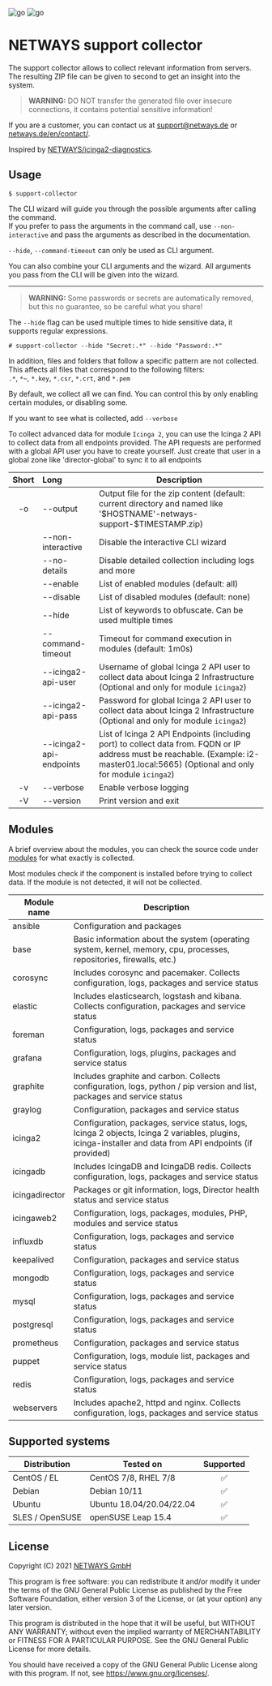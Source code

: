 ![go](https://github.com/NETWAYS/support-collector/actions/workflows/go.yml/badge.svg)
![go](https://github.com/NETWAYS/support-collector/actions/workflows/golangci-lint.yml/badge.svg)

# NETWAYS support collector

The support collector allows to collect relevant information from servers. The resulting ZIP file can be given to second to get an insight into the system.

> **WARNING:** DO NOT transfer the generated file over insecure connections, it contains potential sensitive
> information!

If you are a customer, you can contact us at [support@netways.de](mailto:support@netways.de) or
[netways.de/en/contact/](https://www.netways.de/en/contact/).

Inspired by [NETWAYS/icinga2-diagnostics](https://github.com/Icinga/icinga2-diagnostics).

## Usage

`$ support-collector`

The CLI wizard will guide you through the possible arguments after calling the command.  
If you prefer to pass the arguments in the command call, use `--non-interactive` and pass the arguments as described in the documentation.

`--hide`, `--command-timeout` can only be used as CLI argument.

You can also combine your CLI arguments and the wizard. All arguments you pass from the CLI will be given into the wizard.

---

> **WARNING:** Some passwords or secrets are automatically removed, but this no guarantee, so be careful what you share!

The `--hide` flag can be used multiple times to hide sensitive data, it supports regular expressions.

`# support-collector --hide "Secret:.*" --hide "Password:.*"`

In addition, files and folders that follow a specific pattern are not collected. This affects all files that correspond to the following filters:  
`.*`, `*~`, `*.key`, `*.csr`, `*.crt`, and `*.pem`

By default, we collect all we can find. You can control this by only enabling certain modules, or disabling some.

If you want to see what is collected, add `--verbose`

To collect advanced data for module `Icinga 2`, you can use the Icinga 2 API to collect data from all endpoints provided.
The API requests are performed with a global API user you have to create yourself. Just create that user in a global zone like 'director-global' to sync it to all endpoints

| Short | Long                    | Description                                                                                                                                                                            |
|:-----:|:------------------------|----------------------------------------------------------------------------------------------------------------------------------------------------------------------------------------|
|  -o   | --output                | Output file for the zip content (default: current directory and named like '\$HOSTNAME'-netways-support-\$TIMESTAMP.zip)                                                               |
|       | --non-interactive       | Disable the interactive CLI wizard                                                                                                                                                     |
|       | --no-details            | Disable detailed collection including logs and more                                                                                                                                    |
|       | --enable                | List of enabled modules (default: all)                                                                                                                                                 |
|       | --disable               | List of disabled modules (default: none)                                                                                                                                               |
|       | --hide                  | List of keywords to obfuscate. Can be used multiple times                                                                                                                              |
|       | --command-timeout       | Timeout for command execution in modules (default: 1m0s)                                                                                                                               |
|       | --icinga2-api-user      | Username of global Icinga 2 API user to collect data about Icinga 2 Infrastructure (Optional and only for module `icinga2`)                                                            |
|       | --icinga2-api-pass      | Password for global Icinga 2 API user to collect data about Icinga 2 Infrastructure (Optional and only for module `icinga2`)                                                           |
|       | --icinga2-api-endpoints | List of Icinga 2 API Endpoints (including port) to collect data from. FQDN or IP address must be reachable. (Example: i2-master01.local:5665) (Optional and only for module `icinga2`) |
|  -v   | --verbose               | Enable verbose logging                                                                                                                                                                 |
|  -V   | --version               | Print version and exit                                                                                                                                                                 |

## Modules

A brief overview about the modules, you can check the source code under [modules](modules) for what exactly is collected.

Most modules check if the component is installed before trying to collect data. If the module is not detected, it will not be collected.

| Module name    | Description                                                                                                                                              |
|----------------|----------------------------------------------------------------------------------------------------------------------------------------------------------|
| ansible        | Configuration and packages                                                                                                                               |
| base           | Basic information about the system (operating system, kernel, memory, cpu, processes, repositories, firewalls, etc.)                                     |
| corosync       | Includes corosync and pacemaker. Collects configuration, logs, packages and service status                                                               |
| elastic        | Includes elasticsearch, logstash and kibana. Collects configuration, packages and service status                                                         |
| foreman        | Configuration, logs, packages and service status                                                                                                         |
| grafana        | Configuration, logs, plugins, packages and service status                                                                                                |
| graphite       | Includes graphite and carbon. Collects configuration, logs, python / pip version and list, packages and service status                                   |
| graylog        | Configuration, packages and service status                                                                                                               |
| icinga2        | Configuration, packages, service status, logs, Icinga 2 objects, Icinga 2 variables, plugins, icinga-installer and data from API endpoints (if provided) |
| icingadb       | Includes IcingaDB and IcingaDB redis. Collects configuration, logs, packages and service status                                                          |
| icingadirector | Packages or git information, logs, Director health status and service status                                                                             |
| icingaweb2     | Configuration, logs, packages, modules, PHP, modules and service status                                                                                  |
| influxdb       | Configuration, logs, packages and service status                                                                                                         |
| keepalived     | Configuration, packages and service status                                                                                                               |
| mongodb        | Configuration, logs, packages and service status                                                                                                         |
| mysql          | Configuration, logs, packages and service status                                                                                                         |
| postgresql     | Configuration, logs, packages and service status                                                                                                         |
| prometheus     | Configuration, packages and service status                                                                                                               |
| puppet         | Configuration, logs, module list, packages and service status                                                                                            |
| redis          | Configuration, logs, packages and service status                                                                                                         |
| webservers     | Includes apache2, httpd and nginx. Collects configuration, logs, packages and service status                                                             |

## Supported systems

| Distribution    | Tested on                | Supported |
|-----------------|--------------------------|:---------:|
| CentOS / EL     | CentOS 7/8, RHEL 7/8     |     ✅     |
| Debian          | Debian 10/11             |     ✅     |
| Ubuntu          | Ubuntu 18.04/20.04/22.04 |     ✅     |
| SLES / OpenSUSE | openSUSE Leap 15.4       |     ✅     |

## License

Copyright (C) 2021 [NETWAYS GmbH](mailto:info@netways.de)

This program is free software: you can redistribute it and/or modify it under the terms of the GNU General Public
License as published by the Free Software Foundation, either version 3 of the License, or
(at your option) any later version.

This program is distributed in the hope that it will be useful, but WITHOUT ANY WARRANTY; without even the implied
warranty of MERCHANTABILITY or FITNESS FOR A PARTICULAR PURPOSE. See the GNU General Public License for more details.

You should have received a copy of the GNU General Public License along with this program. If not,
see <https://www.gnu.org/licenses/>.